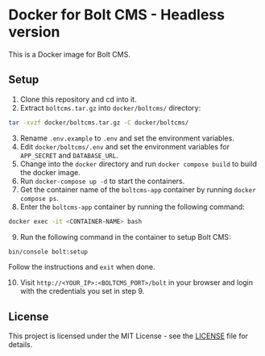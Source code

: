 # Docker for Bolt CMS - Headless version

This is a Docker image for Bolt CMS.

## Setup

1. Clone this repository and cd into it.
2. Extract `boltcms.tar.gz` into `docker/boltcms/` directory:

```bash
tar -xvzf docker/boltcms.tar.gz -C docker/boltcms/
```

3. Rename `.env.example` to `.env` and set the environment variables.
4. Edit `docker/boltcms/.env` and set the environment variables for `APP_SECRET` and `DATABASE_URL`.
5. Change into the `docker` directory and run `docker compose build` to build the docker image.
6. Run `docker-compose up -d` to start the containers.
7. Get the container name of the `boltcms-app` container by running `docker compose ps`.
8. Enter the `boltcms-app` container by running the following command:

```bash
docker exec -it <CONTAINER-NAME> bash
```
9. Run the following command in the container to setup Bolt CMS:

```bash
bin/console bolt:setup
```
Follow the instructions and `exit` when done.

10. Visit `http://<YOUR_IP>:<BOLTCMS_PORT>/bolt` in your browser and login with the credentials you set in step 9.

## License

This project is licensed under the MIT License - see the [LICENSE](LICENSE) file for details.